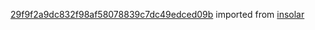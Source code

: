 [29f9f2a9dc832f98af58078839c7dc49edced09b](https://github.com/insolar/insolar/commit/29f9f2a9dc832f98af58078839c7dc49edced09b) imported from [insolar](https://github.com/insolar/insolar)
